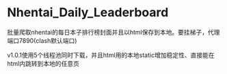 # Nhentai_Daily_Leaderboard

批量爬取nhentai的每日本子排行榜封面并且以html保存到本地。要挂梯子，代理端口7890(clash默认端口)

v1.0.1使用5个线程池同时下载，并且html用的本地static增加稳定性、直接能在html内跳转到本地的任意页

